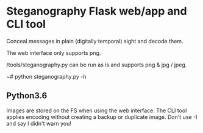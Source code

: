 # Steganography Flask web/app and CLI tool

Conceal messages in plain (digitally temporal) sight and decode them.

The web interface only supports png.

/tools/steganography.py can be run as is and supports png & jpg / jpeg.

~# python steganography.py -h

## Python3.6

Images are stored on the FS when using the web interface.
The CLI tool applies encoding without creating a backup or duplicate image. Don't use -I and say I didn't warn you!

